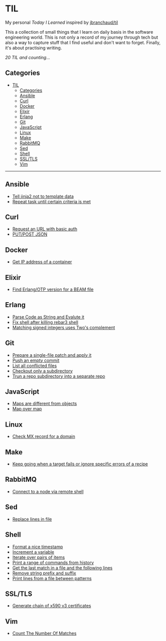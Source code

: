 # TIL

My personal *Today I Learned* inspired by [jbranchaud/til](https://github.com/jbranchaud/til)

This a collection of small things that I learn on daily basis in the software
engineering world. This is not only a record of my journey through tech but also
a way to capture stuff that I find useful and don't want to forget. Finally, it's
about practising writing.

_20 TIL and counting..._

## Categories

- [TIL](#til)
  - [Categories](#categories)
  - [Ansible](#ansible)
  - [Curl](#curl)
  - [Docker](#docker)
  - [Elixir](#elixir)
  - [Erlang](#erlang)
  - [Git](#git)
  - [JavaScript](#javascript)
  - [Linux](#linux)
  - [Make](#make)
  - [RabbitMQ](#rabbitmq)
  - [Sed](#sed)
  - [Shell](#shell)
  - [SSL/TLS](#ssltls)
  - [Vim](#vim)

---

## Ansible

- [Tell jinja2 not to template data](ansible/tell-jinja2-not-to-template-data.md)
- [Repeat task until certain criteria is met](ansible/repeat-ansible-task-until-certain-criteria-is-met.md)

## Curl

- [Request an URL with basic auth](curl/request-url-with-basic-auth.md)
- [PUT/POST JSON](curl/put-post-json.md)

## Docker

- [Get IP address of a container](docker/get-ip-address-of-a-container.md)

## Elixir

- [Find Erlang/OTP version for a BEAM file](elixir/find-erlang-otp-version-for-a-beam-file.md)

## Erlang

- [Parse Code as String and Evalute it](erlang/parse-code-as-string-and-evaluate-it.md)
- [Fix shell after killing rebar3 shell](erlang/fix_shell_after_killing_rebar3_shell.md)
- [Matching signed integers uses Two's complement](erlang/matching-signed-integers-uses-twos-complement.md)

## Git

- [Prepare a single-file patch and apply it](git/prepare-a-single-file-patch-and-apply-id.md)
- [Push an empty commit](git/push-and-empty-commit.md)
- [List all conflicted files](git/list-all-conflicted-flies.md)
- [Checkout only a subdirectory](git/checkout-only-a-subdirectory.md)
- [Trun a repo subdirectory into a separate repo](git/turn_a_repo_subdirectory_into_a_separate_repo.md)

## JavaScript

- [Maps are different from objects](javascript/maps-are-different-from-objects.md)
- [Map over map](javascript/map-over-map.md)

## Linux

- [Check MX record for a domain](linux/check-mx-record-for-a-domain.md)

## Make

- [Keep going when a target fails or ignore specific errors of a recipe](make/keep-going-when-a-target-fails-or-ignore-specific-errors-of-a-recipe)

## RabbitMQ

- [Connect to a node via remote shell](rabbitmq/connect-to-a-node-via-remote-shell.md)

## Sed

- [Replace lines in file](sed/replace-lines-in-file.md)

## Shell

- [Format a nice timestamp](shell/format-nice-timestamp.md)
- [Increment a variable](shell/increment-a-variable.md)
- [Iterate over pairs of items](shel/iterate-over-pairs-of-items.md)
- [Print a range of commands from history](shell/print-a-range-of-commands-from-history.md)
- [Get the last match in a file and the following lines](shell/get-the-last-match-in-a-file-and-the-following-lines.md)
- [Remove string prefix and suffix](shell/remove-string-prefix-and-suffix.md)
- [Print lines from a file between patterns](shell/print-lines-from-a-file-between-patterns.md)

## SSL/TLS

- [Generate chain of x590 v3 certificates](ssl_tls/generate_chain_of_x590_v3_certificates.md)

## Vim

- [Count The Number Of Matches](vim/count-the-number-of-matches.md)
